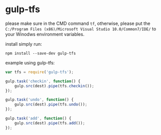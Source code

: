 gulp-tfs
===========

please make sure in the CMD command `tf`, otherwise, please put the `C:/Program Files (x86)/Microsoft Visual Studio 10.0/Common7/IDE/` to your Winodws environment variables.

install simply run:
```
npm install --save-dev gulp-tfs
```

example using gulp-tfs:
```javascript
var tfs = require('gulp-tfs');

gulp.task('checkin', function() {
    gulp.src(dest).pipe(tfs.checkin());
});

gulp.task('undo', function() {
    gulp.src(dest).pipe(tfs.undo());
});

gulp.task('add', function() {
    gulp.src(dest).pipe(tfs.add());
});
```

